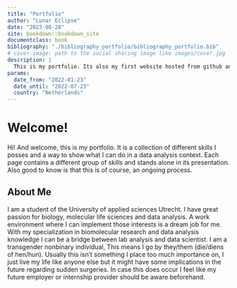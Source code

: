```yaml
--- 
title: "Portfolio"
author: "Lunar Eclipse"
date: "2023-08-28"
site: bookdown::bookdown_site
documentclass: book
bibliography: "./bibliography_portfolio/bibliography_portfolio.bib"
# cover-image: path to the social sharing image like images/cover.jpg
description: |
  This is my portfolio. Its also my first website hosted from github and netlify. I hope you enjoy!
params:
  date_from: "2022-01-23"
  date_until: "2022-07-23"
  country: "Netherlands"
---
```


# Welcome!

Hi! And welcome, this is my portfolio. It is a collection of different skills I posses and a way to show what I can do in a data analysis context. Each page contains a different group of skills and stands alone in its presentation. Also good to know is that this is of course, an ongoing process.

## About Me

I am a student of the University of applied sciences Utrecht. I have great passion for biology, molecular life
sciences and data analysis. A work environment where I can implement those interests is a dream job for
me. With my specialization in biomolecular research and data analysis knowledge I can be a bridge
between lab analysis and data scientist. I am a transgender nonbinary individual, This means I go by
they/them (die/diens of hen/hun). Usually this isn’t something I place too much importance on, I just live my
life like anyone else but it might have some implications in the future regarding sudden surgeries. In case
this does occur I feel like my future employer or internship provider should be aware beforehand.

